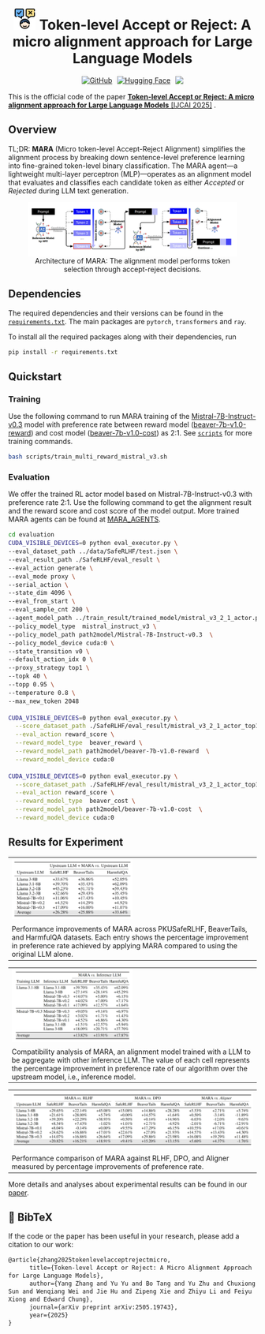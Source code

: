 <h1 align="center">
  <img src="./assets/icons.png" alt="MARA Icon" width="45"  height="45"/> Token-level Accept or Reject: A micro alignment approach for Large Language Models
</h1>


<div style="display: flex; justify-content: center; gap: 10px;">
  <a href="https://github.com/IAAR-Shanghai/MARA">
    <img src="https://img.shields.io/badge/GitHub-Repository-blue?logo=github" alt="GitHub"/>
  </a>
  <a href="https://huggingface.co/IAAR-Shanghai/MARA_AGENTS">
    <img src="https://img.shields.io/badge/🤗%20Hugging%20Face-MARA_AGENTS-yellow" alt="Hugging Face"/>
  </a>
    <a href="https://arxiv.org/abs/2505.19743">
        <img src="https://img.shields.io/badge/arXiv-Paper-8B0000?style=flat-square&logo=arxiv&logoColor=white">
    </a>
</div>

This is the official code of the paper [**Token-level Accept or Reject: A micro alignment approach for Large Language
Models** [IJCAI 2025]](http://arxiv.org/abs/2505.19743) .



## Overview
TL;DR: **MARA** (Micro token-level Accept-Reject Alignment) simplifies the alignment process by breaking down sentence-level preference learning into fine-grained token-level binary classification. The MARA agent—a lightweight multi-layer perceptron (MLP)—operates as an alignment model that evaluates and classifies each candidate token as either *Accepted* or *Rejected* during LLM text generation.

<figure>
  <img src="./assets/mara_architecture.png" alt="mara_architecture" style="display: block; margin: 0 auto;" />
  <figcaption style="text-align: center;">Architecture of MARA: The alignment model performs token selection through accept-reject decisions.</figcaption>
</figure>

## Dependencies

The required dependencies and their versions can be found in the [`requirements.txt`](requirements.txt). The main
packages are `pytorch`, `transformers` and `ray`.

To install all the required packages along with their dependencies, run

```sh
pip install -r requirements.txt
```

## Quickstart

### Training

Use the following command to run MARA training of
the [Mistral-7B-Instruct-v0.3](https://huggingface.co/mistralai/Mistral-7B-Instruct-v0.3) model with preference rate
between reward model ([beaver-7b-v1.0-reward](https://huggingface.co/PKU-Alignment/beaver-7b-v1.0-reward)) and cost
model ([beaver-7b-v1.0-cost](https://huggingface.co/PKU-Alignment/beaver-7b-v1.0-cost)) as 2:1. See [`scripts`](scripts)
for more training commands.

```bash
bash scripts/train_multi_reward_mistral_v3.sh
```

### Evaluation

We offer the trained RL actor model based on Mistral-7B-Instruct-v0.3 with preference rate 2:1. Use the following
command to get the alignment result and the reward score and cost score of the model output. More trained MARA agents
can be found at [MARA_AGENTS](https://huggingface.co/IAAR-Shanghai/MARA_AGENTS).

```bash
cd evaluation
CUDA_VISIBLE_DEVICES=0 python eval_executor.py \
--eval_dataset_path ../data/SafeRLHF/test.json \
--eval_result_path ./SafeRLHF/eval_result \
--eval_action generate \
--eval_mode proxy \
--serial_action \
--state_dim 4096 \
--eval_from_start \
--eval_sample_cnt 200 \
--agent_model_path ../train_result/trained_model/mistral_v3_2_1_actor.pth \
--policy_model_type  mistral_instruct_v3 \
--policy_model_path path2model/Mistral-7B-Instruct-v0.3  \
--policy_model_device cuda:0 \
--state_transition v0 \
--default_action_idx 0 \
--proxy_strategy top1 \
--topk 40 \
--topp 0.95 \
--temperature 0.8 \
--max_new_token 2048

CUDA_VISIBLE_DEVICES=0 python eval_executor.py \
  --score_dataset_path ./SafeRLHF/eval_result/mistral_v3_2_1_actor_top1_topk40_topp0.95_temperature0.8_output.json \
  --eval_action reward_score \
  --reward_model_type  beaver_reward \
  --reward_model_path path2model/beaver-7b-v1.0-reward  \
  --reward_model_device cuda:0

CUDA_VISIBLE_DEVICES=0 python eval_executor.py \
  --score_dataset_path ./SafeRLHF/eval_result/mistral_v3_2_1_actor_top1_topk40_topp0.95_temperature0.8_output.json \
  --eval_action reward_score \
  --reward_model_type  beaver_cost \
  --reward_model_path path2model/beaver-7b-v1.0-cost  \
  --reward_model_device cuda:0

```

## Results for Experiment
<table class="center">
    <tr>
        <td width=100% style="border: none">
        <img src="assets/table1.png" style="width:50%; max-width:100%;">
        <div style="text-align: left; margin-top: 8px;">Performance improvements of MARA across PKUSafeRLHF, BeaverTails, and HarmfulQA datasets. Each entry shows the percentage improvement in preference rate achieved by applying MARA compared to using the original LLM alone.</div>
        </td>
    </tr>
</table>
<table class="center">
    <tr>
        <td width=100% style="border: none">
        <img src="assets/table3.png" style="width:50%; max-width:100%;">
        <div style="text-align: left; margin-top: 8px;">Compatibility analysis of MARA, an alignment model trained with a LLM to be aggregate with other inference LLM. The value of each cell represents the percentage improvement in preference rate of our algorithm over the upstream model, i.e., inference model.</div>
        </td>
    </tr>
</table>

<table class="center">
    <tr>
        <td width=100% style="border: none">
            <img src="assets/table2.png" style="width:100%">
            <div style="text-align: left; margin-top: 8px;">Performance comparison of MARA against RLHF, DPO, and Aligner measured by percentage improvements of preference rate.</div>
        </td>
    </tr>
</table>

More details and analyses about experimental results can be found in our [paper](https://arxiv.org/abs/2505.19743).

## 📖 BibTeX
If the code or the paper has been useful in your research, please add a citation to our work:
```
@article{zhang2025tokenlevelacceptrejectmicro,
      title={Token-level Accept or Reject: A Micro Alignment Approach for Large Language Models}, 
      author={Yang Zhang and Yu Yu and Bo Tang and Yu Zhu and Chuxiong Sun and Wenqiang Wei and Jie Hu and Zipeng Xie and Zhiyu Li and Feiyu Xiong and Edward Chung},
      journal={arXiv preprint arXiv:2505.19743},
      year={2025}
}
```